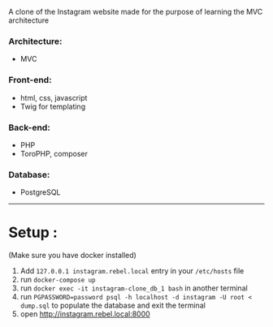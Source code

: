 A clone of the Instagram website made for the purpose of learning the MVC architecture

### Architecture:

- MVC

### Front-end:

- html, css, javascript
- Twig for templating

### Back-end:

- PHP
- ToroPHP, composer

### Database:

- PostgreSQL

---

# Setup :

(Make sure you have docker installed)

1. Add `127.0.0.1 instagram.rebel.local` entry in your `/etc/hosts` file
2. run `docker-compose up`
3. run `docker exec -it instagram-clone_db_1 bash` in another terminal
4. run `PGPASSWORD=password psql -h localhost -d instagram -U root < dump.sql` to populate the database and exit the terminal
5. open http://instagram.rebel.local:8000

